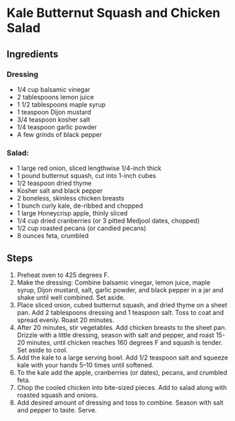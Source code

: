 # Kale Butternut Squash and Chicken Salad

## Ingredients
### Dressing
- 1/4 cup balsamic vinegar
- 2 tablespoons lemon juice
- 1 1/2 tablespoons maple syrup
- 1 teaspoon Dijon mustard
- 3/4 teaspoon kosher salt
- 1/4 teaspoon garlic powder
- A few grinds of black pepper

### Salad:
- 1 large red onion, sliced lengthwise 1/4-inch thick
- 1 pound butternut squash, cut into 1-inch cubes
- 1/2 teaspoon dried thyme
- Kosher salt and black pepper
- 2 boneless, skinless chicken breasts
- 1 bunch curly kale, de-ribbed and chopped
- 1 large Honeycrisp apple, thinly sliced
- 1/4 cup dried cranberries (or 3 pitted Medjool dates, chopped)
- 1/2 cup roasted pecans (or candied pecans)
- 8 ounces feta, crumbled

## Steps
1. Preheat oven to 425 degrees F.
2. Make the dressing: Combine balsamic vinegar, lemon juice, maple syrup, Dijon mustard, salt, garlic powder, and black pepper in a jar and shake until well combined. Set aside.
3. Place sliced onion, cubed butternut squash, and dried thyme on a sheet pan. Add 2 tablespoons dressing and 1 teaspoon salt. Toss to coat and spread evenly. Roast 20 minutes.
5. After 20 minutes, stir vegetables. Add chicken breasts to the sheet pan. Drizzle with a little dressing, season with salt and pepper, and roast 15-20 minutes, until chicken reaches 160 degrees F and squash is tender. Set aside to cool.
6. Add the kale to a large serving bowl. Add 1/2 teaspoon salt and squeeze kale with your hands 5–10 times until softened.
7. To the kale add the apple, cranberries (or dates), pecans, and crumbled feta.
8. Chop the cooled chicken into bite-sized pieces. Add to salad along with roasted squash and onions.
9. Add desired amount of dressing and toss to combine. Season with salt and pepper to taste. Serve.
